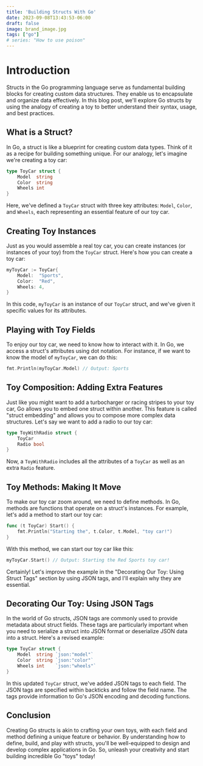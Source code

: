 ```yaml
---
title: 'Building Structs With Go'
date: 2023-09-08T13:43:53-06:00
draft: false
image: brand_image.jpg
tags: ["go"]
# series: "How to use poison"
---
```


# Introduction

Structs in the Go programming language serve as fundamental building blocks for creating custom data structures. They enable us to encapsulate and organize data effectively. In this blog post, we'll explore Go structs by using the analogy of creating a toy to better understand their syntax, usage, and best practices.

## What is a Struct?

In Go, a struct is like a blueprint for creating custom data types. Think of it as a recipe for building something unique. For our analogy, let's imagine we're creating a toy car:

```go
type ToyCar struct {
    Model  string
    Color  string
    Wheels int
}
```

Here, we've defined a `ToyCar` struct with three key attributes: `Model`, `Color`, and `Wheels`, each representing an essential feature of our toy car.

## Creating Toy Instances

Just as you would assemble a real toy car, you can create instances (or instances of your toy) from the `ToyCar` struct. Here's how you can create a toy car:

```go
myToyCar := ToyCar{
    Model:  "Sports",
    Color:  "Red",
    Wheels: 4,
}
```

In this code, `myToyCar` is an instance of our `ToyCar` struct, and we've given it specific values for its attributes.

## Playing with Toy Fields

To enjoy our toy car, we need to know how to interact with it. In Go, we access a struct's attributes using dot notation. For instance, if we want to know the model of `myToyCar`, we can do this:

```go
fmt.Println(myToyCar.Model) // Output: Sports
```

## Toy Composition: Adding Extra Features

Just like you might want to add a turbocharger or racing stripes to your toy car, Go allows you to embed one struct within another. This feature is called "struct embedding" and allows you to compose more complex data structures. Let's say we want to add a radio to our toy car:

```go
type ToyWithRadio struct {
    ToyCar
    Radio bool
}
```

Now, a `ToyWithRadio` includes all the attributes of a `ToyCar` as well as an extra `Radio` feature.

## Toy Methods: Making It Move

To make our toy car zoom around, we need to define methods. In Go, methods are functions that operate on a struct's instances. For example, let's add a method to start our toy car:

```go
func (t ToyCar) Start() {
    fmt.Println("Starting the", t.Color, t.Model, "toy car!")
}
```

With this method, we can start our toy car like this:

```go
myToyCar.Start() // Output: Starting the Red Sports toy car!
```

Certainly! Let's improve the example in the "Decorating Our Toy: Using Struct Tags" section by using JSON tags, and I'll explain why they are essential.

## Decorating Our Toy: Using JSON Tags

In the world of Go structs, JSON tags are commonly used to provide metadata about struct fields. These tags are particularly important when you need to serialize a struct into JSON format or deserialize JSON data into a struct. Here's a revised example:

```go
type ToyCar struct {
    Model  string `json:"model"`
    Color  string `json:"color"`
    Wheels int    `json:"wheels"`
}
```

In this updated `ToyCar` struct, we've added JSON tags to each field. The JSON tags are specified within backticks and follow the field name. The tags provide information to Go's JSON encoding and decoding functions.

## Conclusion

Creating Go structs is akin to crafting your own toys, with each field and method defining a unique feature or behavior. By understanding how to define, build, and play with structs, you'll be well-equipped to design and develop complex applications in Go. So, unleash your creativity and start building incredible Go "toys" today!